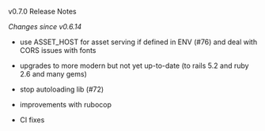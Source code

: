 v0.7.0 Release Notes

*Changes since v0.6.14*

- use ASSET_HOST for asset serving if defined in ENV (#76)
  and deal with CORS issues with fonts

- upgrades to more modern but not yet up-to-date (to rails 5.2 and ruby 2.6 and many gems)
- stop autoloading lib (#72)
- improvements with rubocop
- CI fixes
